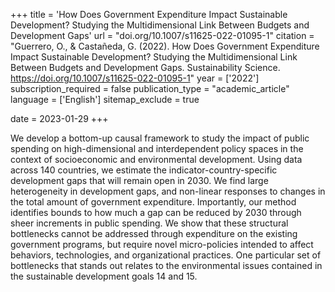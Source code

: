 +++
title = 'How Does Government Expenditure Impact Sustainable Development? Studying the Multidimensional Link Between Budgets and Development Gaps'
url = "doi.org/10.1007/s11625-022-01095-1"
citation = "Guerrero, O., &amp; Castañeda, G. (2022). How Does Government Expenditure Impact Sustainable Development? Studying the Multidimensional Link Between Budgets and Development Gaps. Sustainability Science. https://doi.org/10.1007/s11625-022-01095-1"
year = ['2022']
subscription_required = false
publication_type = "academic_article"
language = ['English']
sitemap_exclude = true

date = 2023-01-29
+++

We develop a bottom-up causal framework to study the impact of public spending on high-dimensional and interdependent policy spaces in the context of socioeconomic and environmental development. Using data across 140 countries, we estimate the indicator-country-specific development gaps that will remain open in 2030. We find large heterogeneity in development gaps, and non-linear responses to changes in the total amount of government expenditure. Importantly, our method identifies bounds to how much a gap can be reduced by 2030 through sheer increments in public spending. We show that these structural bottlenecks cannot be addressed through expenditure on the existing government programs, but require novel micro-policies intended to affect behaviors, technologies, and organizational practices. One particular set of bottlenecks that stands out relates to the environmental issues contained in the sustainable development goals 14 and 15.